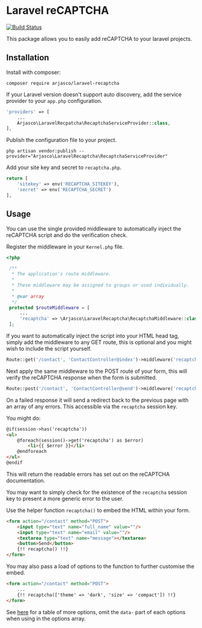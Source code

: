# Laravel reCAPTCHA

[![Build Status](https://travis-ci.org/arjasco/laravel-recaptcha.svg?branch=master)](https://travis-ci.org/arjasco/laravel-recaptcha)

This package allows you to easily add reCAPTCHA to your laravel projects.

## Installation

Install with composer:

    composer require arjasco/laravel-recaptcha

If your Laravel version doesn't support auto discovery, add the service provider to your `app.php` configuration.

```php
'providers' => [
    ...
    Arjasco\LaravelRecpatcha\RecaptchaServiceProvider::class,
],
```

Publish the configuration file to your project.

`php artisan vendor:publish --provider="Arjasco\LaravelRecaptcha\RecaptchaServiceProvider"`

Add your site key and secret to `recaptcha.php`.

```php
return [
    'sitekey' => env('RECAPTCHA_SITEKEY'),
    'secret' => env('RECAPTCHA_SECRET')
],
```

## Usage

You can use the single provided middleware to automatically inject the reCAPTCHA script and do the verification check. 

Register the middleware in your `Kernel.php` file.
```php
<?php

 /**
  * The application's route middleware.
  *
  * These middleware may be assigned to groups or used individually.
  *
  * @var array
  */
 protected $routeMiddleware = [
     ...
     'recaptcha' => \Arjasco\LaravelRecaptcha\RecaptchaMiddleware::class,
 ];
```

If you want to automatically inject the script into your HTML head tag, simply add the middleware to any GET route, this is optional and you might wish to include the script yourself.

```php
Route::get('/contact', 'ContactController@index')->middleware('recaptcha');
```

Next apply the same middleware to the POST route of your form, this will verify the reCAPTCHA response when the form is submitted.

```php
Route::post('/contact', 'ContactController@send')->middleware('recaptcha');
```

On a failed response it will send a redirect back to the previous page with an array of any errors. This accessible via the `recaptcha` session key.  

You might do:
```html
@if(session->has('recaptcha'))
<ul>
    @foreach(session()->get('recaptcha') as $error)
        <li>{{ $error }}</li>
    @endforeach
</ul>
@endif
```
This will return the readable errors has set out on the reCAPTCHA documentation.

You may want to simply check for the existence of the `recaptcha` session key to present a more generic error to the user. 

Use the helper function `recaptcha()`  to embed the HTML within your form.

```html
<form action="/contact" method="POST">
    <input type="text" name="full_name" value=""/>
    <input type="text" name="email" value=""/>
    <textarea type="text" name="message"></textarea>
    <button>Send</button>
    {!! recaptcha() !!}
</form>
```

You may also pass a load of options to the function to further customise the embed.

```html
<form action="/contact" method="POST">
    ...
    {!! recaptcha(['theme' => 'dark', 'size' => 'compact']) !!}
</form>
```

See [here](https://developers.google.com/recaptcha/docs/display) for a table of more options, omit the `data-` part of each options when using in the options array.
